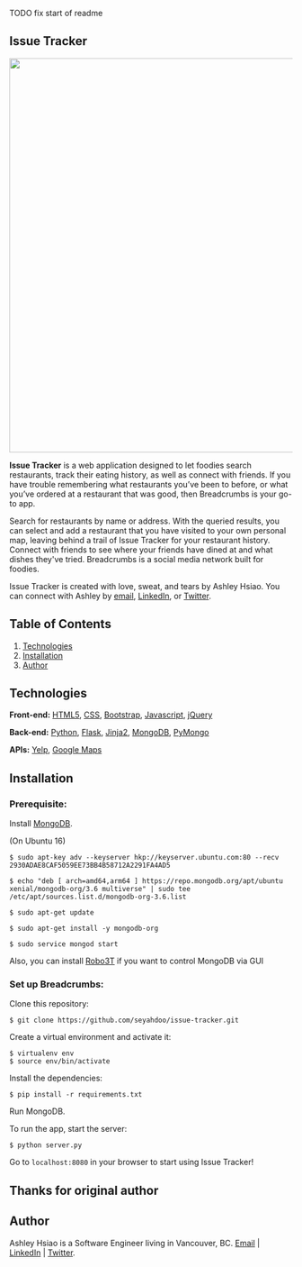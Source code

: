 TODO fix start of readme

Issue Tracker
---

<img align="center" src="/static/img/screenshots/homepage.png" width="700">

**Issue Tracker** is a web application designed to let foodies search restaurants, track their eating history, as well as connect with friends. If you have trouble remembering what restaurants you’ve been to before, or what you’ve ordered at a restaurant that was good, then Breadcrumbs is your go-to app.

Search for restaurants by name or address. With the queried results, you can select and add a restaurant that you have visited to your own personal map, leaving behind a trail of Issue Tracker for your restaurant history. Connect with friends to see where your friends have dined at and what dishes they've tried. Breadcrumbs is a social media network built for foodies.

Issue Tracker is created with love, sweat, and tears by Ashley Hsiao. You can connect with Ashley by [email](mailto:aiyihsiao@gmail.com), [LinkedIn](http://linkedin.com/in/ashleyhsia0), or [Twitter](http://twitter.com/ashleyhsia0).

## Table of Contents

1. [Technologies](#technologies)
3. [Installation](#installation)
7. [Author](#author)

## <a name="technologies"></a>Technologies

**Front-end:** [HTML5](http://www.w3schools.com/html/), [CSS](http://www.w3schools.com/css/), [Bootstrap](http://getbootstrap.com), [Javascript](https://developer.mozilla.org/en-US/docs/Web/JavaScript), [jQuery](https://jquery.com/)

**Back-end:** [Python](https://www.python.org/), [Flask](http://flask.pocoo.org/), [Jinja2](http://jinja.pocoo.org/docs/dev/), [MongoDB](https://www.mongodb.com/), [PyMongo](https://api.mongodb.com/python/current/)

**APIs:** [Yelp](https://www.yelp.ca/developers/documentation/v2/overview), [Google Maps](https://developers.google.com/maps/)

## <a name="installation"></a>Installation

### Prerequisite:

Install [MongoDB](https://www.mongodb.com/).

(On Ubuntu 16)
```
$ sudo apt-key adv --keyserver hkp://keyserver.ubuntu.com:80 --recv 2930ADAE8CAF5059EE73BB4B58712A2291FA4AD5

$ echo "deb [ arch=amd64,arm64 ] https://repo.mongodb.org/apt/ubuntu xenial/mongodb-org/3.6 multiverse" | sudo tee /etc/apt/sources.list.d/mongodb-org-3.6.list

$ sudo apt-get update

$ sudo apt-get install -y mongodb-org

$ sudo service mongod start
```

Also, you can install [Robo3T](https://robomongo.org/) if you want to control MongoDB via GUI

### Set up Breadcrumbs:

Clone this repository:

```$ git clone https://github.com/seyahdoo/issue-tracker.git```

Create a virtual environment and activate it:

```
$ virtualenv env
$ source env/bin/activate
```

Install the dependencies:

```$ pip install -r requirements.txt```

Run MongoDB.

To run the app, start the server:

```$ python server.py```

Go to `localhost:8080` in your browser to start using Issue Tracker!


## Thanks for original author
## <a name="authoe"></a>Author
Ashley Hsiao is a Software Engineer living in Vancouver, BC.
[Email](mailto:aiyihsiao@gmail.com) | [LinkedIn](http://linkedin.com/in/ashleyhsia0) | [Twitter](http://twitter.com/ashleyhsia0).
